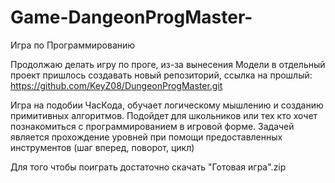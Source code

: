 # Game-DangeonProgMaster-
Игра по Программированию

Продолжаю делать игру по проге, из-за вынесения Модели в отдельный проект пришлось создавать новый репозиторий,
ссылка на прошлый: https://github.com/KeyZ08/DungeonProgMaster.git

Игра на подобии ЧасКода, обучает логическому мышлению и созданию примитивных алгоритмов. 
Подойдет для школьников или тех кто хочет познакомиться с программированием в игровой форме.
Задачей является прохождение уровней при помощи предоставленных инструментов (шаг вперед, поворот, цикл)

Для того чтобы поиграть достаточно скачать "Готовая игра".zip
